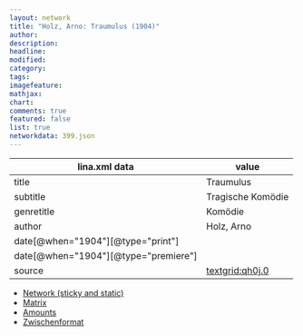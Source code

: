 ```yaml
---
layout: network
title: "Holz, Arno: Traumulus (1904)"
author:
description:
headline:
modified:
category:
tags:
imagefeature: 
mathjax: 
chart: 
comments: true
featured: false
list: true
networkdata: 399.json
---
```

lina.xml data  | value
------------- | -------------
title|Traumulus
subtitle|Tragische Komödie
genretitle|Komödie
author|Holz, Arno
date[@when="1904"][@type="print"]|
date[@when="1904"][@type="premiere"]|
source|[textgrid:qh0j.0](https://textgridlab.org/1.0/tgcrud-public/rest/textgrid:qh0j.0/data)



* [Network (sticky and static)](/network399)
* [Matrix](/matrix399)
* [Amounts](/amount399)
* [Zwischenformat](/lina399 )
